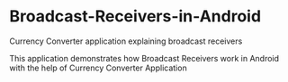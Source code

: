 # Broadcast-Receivers-in-Android
Currency Converter application explaining broadcast receivers


This application demonstrates how Broadcast Receivers work in Android with the help of Currency Converter Application
